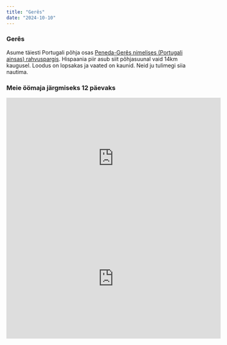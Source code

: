 ```yaml
---
title: "Gerês"
date: "2024-10-10"
---
```


### Gerês
Asume täiesti Portugali põhja osas [Peneda-Gerês nimelises (Portugali ainsas) rahvuspargis](https://en.wikipedia.org/wiki/Peneda-Ger%C3%AAs_National_Park). Hispaania piir asub siit põhjasuunal vaid 14km kaugusel. Loodus on lopsakas ja vaated on kaunid. Neid ju tulimegi siia nautima.

### Meie öömaja järgmiseks 12 päevaks
<iframe width="560" height="315" src="https://www.youtube.com/embed/HEB3f3bVZkk?si=sDlUXTD7Q7YfFS32" title="YouTube video player" frameborder="0" allow="accelerometer; autoplay; clipboard-write; encrypted-media; gyroscope; picture-in-picture; web-share" referrerpolicy="strict-origin-when-cross-origin" allowfullscreen></iframe>

<iframe width="560" height="315" src="https://www.youtube.com/embed/7dfE1aNNIaI?si=Fp8wIVizENgqKXYf" title="YouTube video player" frameborder="0" allow="accelerometer; autoplay; clipboard-write; encrypted-media; gyroscope; picture-in-picture; web-share" referrerpolicy="strict-origin-when-cross-origin" allowfullscreen></iframe>

